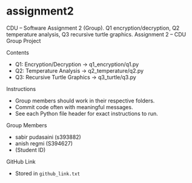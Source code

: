 # assignment2
CDU – Software Assignment 2 (Group). Q1 encryption/decryption, Q2 temperature analysis, Q3 recursive turtle graphics. 
Assignment 2 – CDU Group Project

 Contents
- Q1: Encryption/Decryption → q1_encryption/q1.py
- Q2: Temperature Analysis → q2_temperature/q2.py
- Q3: Recursive Turtle Graphics → q3_turtle/q3.py

Instructions
- Group members should work in their respective folders.  
- Commit code often with meaningful messages.  
- See each Python file header for exact instructions to run.

Group Members
- sabir pudasaini (s393882)  
- anish regmi (S394627)  
-  (Student ID)

 GitHub Link
- Stored in `github_link.txt`
